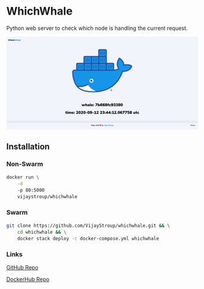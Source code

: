# WhichWhale
Python web server to check which node is handling the current request.

<p align="center">
    <img src="demo.png" alt="demo" width="650" />
</p>


## Installation
### Non-Swarm
```bash
docker run \
    -d
    -p 80:5000
    vijaystroup/whichwhale
```
### Swarm
```bash
git clone https://github.com/VijayStroup/whichwhale.git && \
    cd whichwhale && \
    docker stack deploy -c docker-compose.yml whichwhale
```

### Links
[GitHub Repo](https://github.com/VijayStroup/whichwhale)

[DockerHub Repo](https://hub.docker.com/r/vijaystroup/whichwhale)
